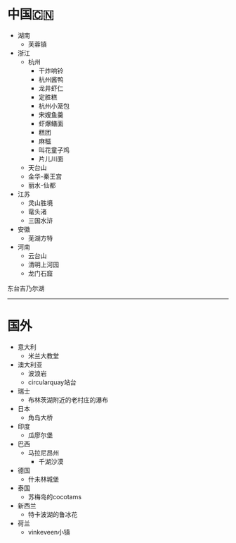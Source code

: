 # 中国🇨🇳
- 湖南
	- 芙蓉镇
- 浙江
	- 杭州
		- 干炸响铃
		- 杭州酱鸭
		- 龙井虾仁
		- 定胜糕
		- 杭州小笼包
		- 宋嫂鱼羹
		- 虾爆鳝面
		- 糕团
		- 麻糍
		- 叫花童子鸡
		- 片儿川面
	- 天台山
	- 金华-秦王宫
	- 丽水-仙都
- 江苏
	- 灵山胜境
	- 鼋头渚
	- 三国水浒
- 安徽
	- 芜湖方特
- 河南
	- 云台山
	- 清明上河园
	- 龙门石窟

东台吉乃尔湖



---
# 国外

- 意大利
	- 米兰大教堂
- 澳大利亚
	- 波浪岩
	- circularquay站台
- 瑞士
	- 布林茨湖附近的老村庄的瀑布
- 日本
	- 角岛大桥
- 印度
	- 瓜廖尔堡
- 巴西
	- 马拉尼昂州
		- 千湖沙漠
- 德国
	- 什未林城堡
- 泰国
	- 苏梅岛的cocotams
- 新西兰
	- 特卡波湖的鲁冰花
- 荷兰
	- vinkeveen小镇